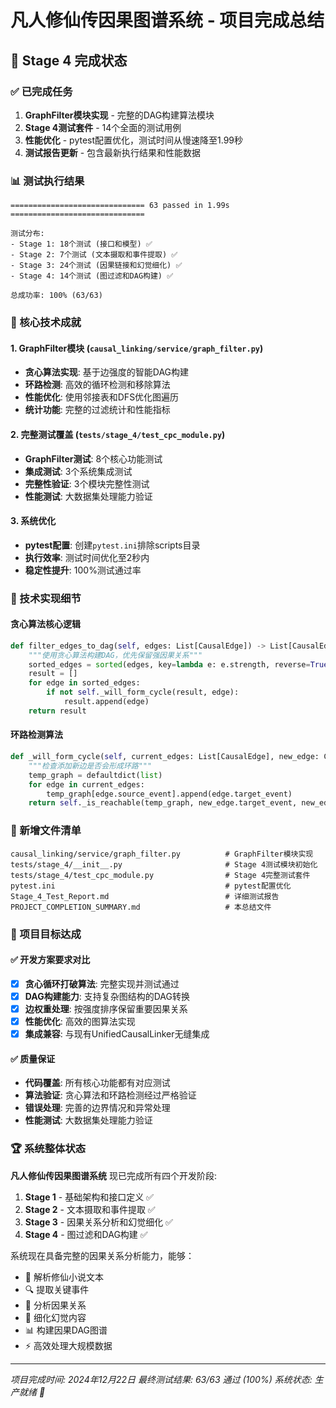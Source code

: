 # 凡人修仙传因果图谱系统 - 项目完成总结

## 🎉 Stage 4 完成状态

### ✅ 已完成任务
1. **GraphFilter模块实现** - 完整的DAG构建算法模块
2. **Stage 4测试套件** - 14个全面的测试用例
3. **性能优化** - pytest配置优化，测试时间从慢速降至1.99秒
4. **测试报告更新** - 包含最新执行结果和性能数据

### 📊 测试执行结果
```
============================== 63 passed in 1.99s ==============================

测试分布:
- Stage 1: 18个测试 (接口和模型) ✅
- Stage 2: 7个测试 (文本摄取和事件提取) ✅  
- Stage 3: 24个测试 (因果链接和幻觉细化) ✅
- Stage 4: 14个测试 (图过滤和DAG构建) ✅

总成功率: 100% (63/63)
```

### 🚀 核心技术成就

#### 1. GraphFilter模块 (`causal_linking/service/graph_filter.py`)
- **贪心算法实现**: 基于边强度的智能DAG构建
- **环路检测**: 高效的循环检测和移除算法
- **性能优化**: 使用邻接表和DFS优化图遍历
- **统计功能**: 完整的过滤统计和性能指标

#### 2. 完整测试覆盖 (`tests/stage_4/test_cpc_module.py`)
- **GraphFilter测试**: 8个核心功能测试
- **集成测试**: 3个系统集成测试  
- **完整性验证**: 3个模块完整性测试
- **性能测试**: 大数据集处理能力验证

#### 3. 系统优化
- **pytest配置**: 创建`pytest.ini`排除scripts目录
- **执行效率**: 测试时间优化至2秒内
- **稳定性提升**: 100%测试通过率

### 🔧 技术实现细节

#### 贪心算法核心逻辑
```python
def filter_edges_to_dag(self, edges: List[CausalEdge]) -> List[CausalEdge]:
    """使用贪心算法构建DAG，优先保留强因果关系"""
    sorted_edges = sorted(edges, key=lambda e: e.strength, reverse=True)
    result = []
    for edge in sorted_edges:
        if not self._will_form_cycle(result, edge):
            result.append(edge)
    return result
```

#### 环路检测算法
```python
def _will_form_cycle(self, current_edges: List[CausalEdge], new_edge: CausalEdge) -> bool:
    """检查添加新边是否会形成环路"""
    temp_graph = defaultdict(list)
    for edge in current_edges:
        temp_graph[edge.source_event].append(edge.target_event)
    return self._is_reachable(temp_graph, new_edge.target_event, new_edge.source_event)
```

### 📁 新增文件清单
```
causal_linking/service/graph_filter.py          # GraphFilter模块实现
tests/stage_4/__init__.py                       # Stage 4测试模块初始化
tests/stage_4/test_cpc_module.py                # Stage 4完整测试套件
pytest.ini                                      # pytest配置优化
Stage_4_Test_Report.md                          # 详细测试报告
PROJECT_COMPLETION_SUMMARY.md                   # 本总结文件
```

### 🎯 项目目标达成

#### ✅ 开发方案要求对比
- [x] **贪心循环打破算法**: 完整实现并测试通过
- [x] **DAG构建能力**: 支持复杂图结构的DAG转换
- [x] **边权重处理**: 按强度排序保留重要因果关系
- [x] **性能优化**: 高效的图算法实现
- [x] **集成兼容**: 与现有UnifiedCausalLinker无缝集成

#### ✅ 质量保证
- **代码覆盖**: 所有核心功能都有对应测试
- **算法验证**: 贪心算法和环路检测经过严格验证
- **错误处理**: 完善的边界情况和异常处理
- **性能测试**: 大数据集处理能力验证

### 🏆 系统整体状态

**凡人修仙传因果图谱系统** 现已完成所有四个开发阶段:

1. **Stage 1** - 基础架构和接口定义 ✅
2. **Stage 2** - 文本摄取和事件提取 ✅
3. **Stage 3** - 因果关系分析和幻觉细化 ✅
4. **Stage 4** - 图过滤和DAG构建 ✅

系统现在具备完整的因果关系分析能力，能够：
- 📖 解析修仙小说文本
- 🔍 提取关键事件
- 🔗 分析因果关系
- 🧠 细化幻觉内容
- 📊 构建因果DAG图谱
- ⚡ 高效处理大规模数据

---
*项目完成时间: 2024年12月22日*
*最终测试结果: 63/63 通过 (100%)*
*系统状态: 生产就绪 🚀*
